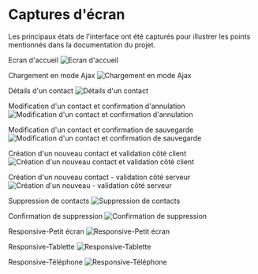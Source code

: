 # Captures d'écran

Les principaux états de l'interface ont été capturés pour illustrer les points mentionnés dans la documentation du projet.

Ecran d'accueil
![Ecran d'accueil](01-home.png)

Chargement en mode Ajax
![Chargement en mode Ajax](02-ajax.png)

Détails d'un contact
![Détails d'un contact](03-contact_details.png)

Modification d'un contact et confirmation d'annulation
![Modification d'un contact et confirmation d'annulation](04-update-cancel_confirmation.png)

Modification d'un contact et confirmation de sauvegarde
![Modification d'un contact et confirmation de sauvegarde](05-update-submit_confirmation.png)

Création d'un nouveau contact et validation côté client
![Création d'un nouveau contact et validation côté client](06-new_contact-clientside_validation.png)

Création d'un nouveau contact - validation côté serveur
![Création d'un nouveau - validation côté serveur](07-new_contact-backend_validation.png)

Suppression de contacts
![Suppression de contacts](08-deletion_mode.png)

Confirmation de suppression
![Confirmation de suppression](09-deletion_confirmation.png)

Responsive-Petit écran
![Responsive-Petit écran](10-responsive-small_screen.png)

Responsive-Tablette
![Responsive-Tablette](11-responsive-tablet.png)

Responsive-Téléphone
![Responsive-Téléphone](12-responsive-telephone.png)
